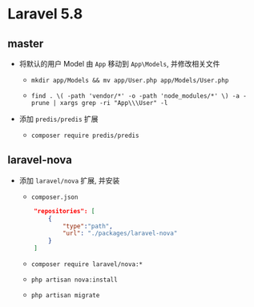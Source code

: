 # Laravel 5.8

## master

- 将默认的用户 Model 由 `App` 移动到 `App\Models`, 并修改相关文件

	* `mkdir app/Models && mv app/User.php app/Models/User.php` 

	* `find . \( -path 'vendor/*' -o -path 'node_modules/*' \) -a -prune | xargs grep -ri "App\\\User" -l`

- 添加 `predis/predis` 扩展

	* `composer require predis/predis`

## laravel-nova

- 添加 `laravel/nova` 扩展, 并安装

	* `composer.json`

	```json
		"repositories": [
			{
				"type":"path",
				"url": "./packages/laravel-nova"
			}
		]
	```

	* `composer require laravel/nova:*`

	* `php artisan nova:install`

	* `php artisan migrate`